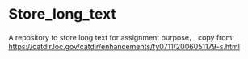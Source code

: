 # Store_long_text
A repository to store long text for assignment purpose， copy from: https://catdir.loc.gov/catdir/enhancements/fy0711/2006051179-s.html
